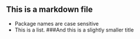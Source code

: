 ## This is a markdown file
* Package names are case sensitive
* This is a list.
###And this is a slightly smaller title

